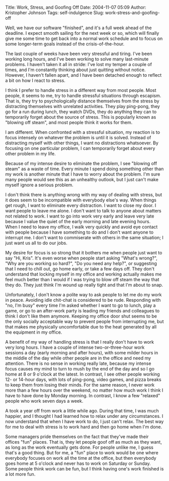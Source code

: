 Title: Work, Stress, and Goofing Off
Date: 2004-11-07 05:09
Author: Kristopher Johnson
Tags: self-indulgence
Slug: work-stress-and-goofing-off

Well, we have our software "finished", and it's a full week ahead of the
deadline. I expect smooth sailing for the next week or so, which will
finally give me some time to get back into a normal work schedule and to
focus on some longer-term goals instead of the crisis-of-the-hour.

The last couple of weeks have been very stressful and tiring. I've been
working long hours, and I've been working to solve many last-minute
problems. I haven't taken it all in stride: I've lost my temper a couple
of times, and I'm constantly thinking about just quitting without
notice. However, I haven't fallen apart, and I have been detached enough
to reflect a bit on how I react to stress.

I think I prefer to handle stress in a different way from most people.
Most people, it seems to me, try to handle stressful situations through
escapism. That is, they try to psychologically distance themselves from
the stress by distracting themselves with unrelated activities. They
play ping-pong, they go for a run during lunch, they watch DVDs, they do
anything they can to temporarily forget about the source of stress. This
is popularly known as "blowing off steam", and most people think it
works for them.

I am different. When confronted with a stressful situation, my reaction
is to focus intensely on whatever the problem is until it is solved.
Instead of distracting myself with other things, I want no distractions
whatsoever. By focusing on one particular problem, I can temporarily
forget about every other problem in my life.

Because of my intense desire to eliminate the problem, I see "blowing
off steam" as a waste of time. Every minute I spend doing something
other than my work is another minute that I have to worry about the
problem. I'm sure many people would see this as an unhealthy outlook,
but I just can't make myself ignore a serious problem.

I don't think there is anything wrong with my way of dealing with
stress, but it does seem to be incompatible with everybody else's way.
When things get rough, I want to eliminate every distraction. I want to
close my door. I want people to leave me alone. I don't want to talk to
anyone about matters not related to work. I want to go into work very
early and leave very late because I value the quiet of the early morning
and late evening hours. When I need to leave my office, I walk very
quickly and avoid eye contact with people because I have something to do
and I don't want anyone to interrupt me. I don't want to commiserate
with others in the same situation; I just want us all to do our jobs.

My desire for focus is so strong that it bothers me when people just
want to say "Hi, Kris". It's even worse when people start asking "What's
wrong?", "Why are you working so hard?", "Do you need any help?", or
suggesting that I need to chill out, go home early, or take a few days
off. They don't understand that locking myself in my office and working
actually makes me feel much better than I would if I was trying to blow
off steam the way that they do. They just think I'm wound up really
tight and that I'm about to snap.

Unfortunately, I don't know a polite way to ask people to let me do my
work in peace. Avoiding idle chit-chat is considered to be rude.
Responding with "no, I'm busy" every time I'm asked whether I want to go
to lunch, play a game, or go to an after-work party is leading my
friends and colleagues to think I don't like them anymore. Keeping my
office door shut seems to be the only socially acceptable way to prevent
people from interrupting me, but that makes me physically uncomfortable
due to the heat generated by all the equipment in my office.

A benefit of my way of handling stress is that I really don't have to
work very long hours. I have a couple of intense two-or-three-hour work
sessions a day (early morning and after hours), with some milder hours
in the middle of the day while other people are in the office and need
my attention. There is no sense in working really late, because my
intense focus causes my mind to turn to mush by the end of the day and
so I go home at 8 or 9 o'clock at the latest. In contrast, I see other
people working 12- or 14-hour days, with lots of ping-pong, video games,
and pizza breaks to keep them from losing their minds. For the same
reason, I never work more than a few hours over the weekend, no matter
how much work I think I have to have done by Monday morning. In
contrast, I know a few "relaxed" people who work seven days a week.

A took a year off from work a little while ago. During that time, I was
much happier, and I thought I had learned how to relax under any
circumstances. I now understand that when I have work to do, I just
can't relax. The best way for me to deal with stress is to work hard and
then go home when I'm done.

Some managers pride themselves on the fact that they've made their
offices "fun" places. That is, they let people goof off as much as they
want, as long as the work eventually gets done. For people unlike me, I
guess that's a good thing. But for me, a "fun" place to work would be
one where everybody focuses on work all the time at the office, but then
everybody goes home at 5 o'clock and never has to work on Saturday or
Sunday. Some people think work can be fun, but I think having one's work
finished is a lot more fun.


